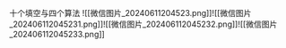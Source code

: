 十个填空与四个算法
![[微信图片_20240611204523.png]]![[微信图片_202406112045231.png]]![[微信图片_202406112045232.png]]![[微信图片_202406112045233.png]]